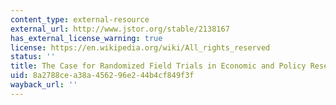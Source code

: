 ```yaml
---
content_type: external-resource
external_url: http://www.jstor.org/stable/2138167
has_external_license_warning: true
license: https://en.wikipedia.org/wiki/All_rights_reserved
status: ''
title: The Case for Randomized Field Trials in Economic and Policy Research
uid: 8a2788ce-a38a-4562-96e2-44b4cf849f3f
wayback_url: ''
---
```

